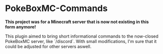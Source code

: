 # PokeBoxMC-Commands
**This project was for a Minecraft server that is now not existing in this form anymore!**

This plugin aimed to bring short informational commands to the now-closed PokeBoxMC server, like ´/discord´. With small modifications, I'm sure that it could be adjusted for other servers aswell.
